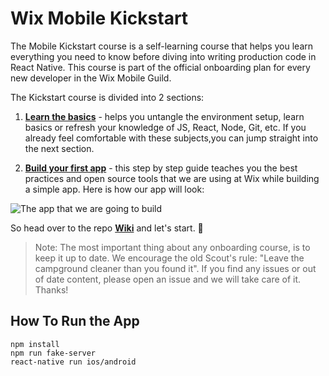# Wix Mobile Kickstart

The Mobile Kickstart course is a self-learning course that helps you learn everything you need to know before diving into writing production code in React Native. This course is part of the official onboarding plan for every new developer in the Wix Mobile Guild. 

The Kickstart course is divided into 2 sections:

1. [**Learn the basics**](https://github.com/wix-playground/wix-mobile-crash-course/wiki/Environment-setup) - helps you untangle the environment setup, learn basics or refresh your knowledge of JS, React, Node, Git, etc. If you already feel comfortable with these subjects,you can jump straight into the next section.


2. [**Build your first app**](https://github.com/wix-playground/wix-mobile-crash-course/wiki/Building-Your-First-App) - this step by step guide teaches you the best practices and open source tools that we are using at Wix while building a simple app. Here is how our app will look:

![The app that we are going to build](https://github.com/wix-playground/wix-mobile-crash-course/blob/master/assets/finalApp.gif)


So head over to the repo [**Wiki**](https://github.com/wix-playground/wix-mobile-crash-course/wiki) and let's start. 🚀

> Note: The most important thing about any onboarding course, is to keep it up to date. We encourage the old Scout's rule: "Leave the campground cleaner than you found it". If you find any issues or out of date content, please open an issue and we will take care of it. Thanks!

## How To Run the App
```
npm install
npm run fake-server
react-native run ios/android
```

